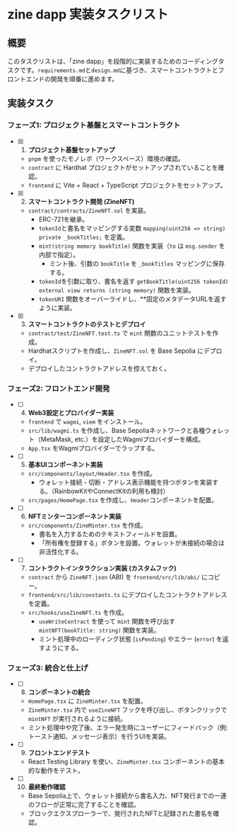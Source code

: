 # zine dapp 実装タスクリスト

## 概要

このタスクリストは、「zine dapp」を段階的に実装するためのコーディングタスクです。`requirements.md`と`design.md`に基づき、スマートコントラクトとフロントエンドの開発を順番に進めます。

## 実装タスク

### フェーズ1: プロジェクト基盤とスマートコントラクト

- [x] 1. **プロジェクト基盤セットアップ**
  - `pnpm` を使ったモノレポ（ワークスペース）環境の確認。
  - `contract` に Hardhat プロジェクトがセットアップされていることを確認。
  - `frontend` に Vite + React + TypeScript プロジェクトをセットアップ。

- [x] 2. **スマートコントラクト開発 (ZineNFT)**
  - `contract/contracts/ZineNFT.sol` を実装。
    - ERC-721を継承。
    - `tokenId`と書名をマッピングする変数 `mapping(uint256 => string) private _bookTitles;` を定義。
    - `mint(string memory bookTitle)` 関数を実装（`to` は `msg.sender` を内部で指定）。
      - ミント後、引数の `bookTitle` を `_bookTitles` マッピングに保存する。
    - `tokenId`を引数に取り、書名を返す `getBookTitle(uint256 tokenId) external view returns (string memory)` 関数を実装。
    - `tokenURI` 関数をオーバーライドし、**固定のメタデータURLを返すように実装。

- [x] 3. **スマートコントラクトのテストとデプロイ**
  - `contract/test/ZineNFT.test.ts` で `mint` 関数のユニットテストを作成。
  - Hardhatスクリプトを作成し、`ZineNFT.sol` を Base Sepolia にデプロイ。
  - デプロイしたコントラクトアドレスを控えておく。

### フェーズ2: フロントエンド開発

- [ ] 4. **Web3設定とプロバイダー実装**
  - `frontend` で `wagmi`, `viem` をインストール。
  - `src/lib/wagmi.ts` を作成し、Base Sepoliaネットワークと各種ウォレット（MetaMask, etc.）を設定したWagmiプロバイダーを構成。
  - `App.tsx` をWagmiプロバイダーでラップする。

- [ ] 5. **基本UIコンポーネント実装**
  - `src/components/layout/Header.tsx` を作成。
    - ウォレット接続・切断・アドレス表示機能を持つボタンを実装する。（RainbowKitやConnectKitの利用も検討）
  - `src/pages/HomePage.tsx` を作成し、`Header`コンポーネントを配置。

- [ ] 6. **NFTミンターコンポーネント実装**
  - `src/components/ZineMinter.tsx` を作成。
    - 書名を入力するためのテキストフィールドを設置。
    - 「所有権を登録する」ボタンを設置。ウォレットが未接続の場合は非活性化する。

- [ ] 7. **コントラクトインタラクション実装 (カスタムフック)**
  - `contract` から `ZineNFT.json` (ABI) を `frontend/src/lib/abi/` にコピー。
  - `frontend/src/lib/constants.ts` にデプロイしたコントラクトアドレスを定義。
  - `src/hooks/useZineNFT.ts` を作成。
    - `useWriteContract` を使って `mint` 関数を呼び出す `mintNFT(bookTitle: string)` 関数を実装。
    - ミント処理中のローディング状態 (`isPending`) やエラー (`error`) を返すようにする。

### フェーズ3: 統合と仕上げ

- [ ] 8. **コンポーネントの統合**
  - `HomePage.tsx` に `ZineMinter.tsx` を配置。
  - `ZineMinter.tsx` 内で `useZineNFT` フックを呼び出し、ボタンクリックで `mintNFT` が実行されるように接続。
  - ミント処理中や完了後、エラー発生時にユーザーにフィードバック（例: トースト通知、メッセージ表示）を行うUIを実装。

- [ ] 9. **フロントエンドテスト**
  - React Testing Library を使い、`ZineMinter.tsx` コンポーネントの基本的な動作をテスト。

- [ ] 10. **最終動作確認**
  - Base Sepolia上で、ウォレット接続から書名入力、NFT発行までの一連のフローが正常に完了することを確認。
  - ブロックエクスプローラーで、発行されたNFTと記録された書名を確認。